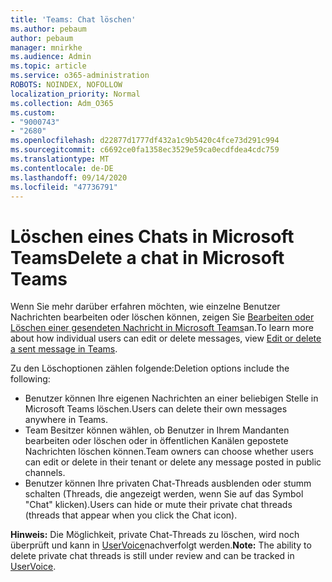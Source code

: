 ```yaml
---
title: 'Teams: Chat löschen'
ms.author: pebaum
author: pebaum
manager: mnirkhe
ms.audience: Admin
ms.topic: article
ms.service: o365-administration
ROBOTS: NOINDEX, NOFOLLOW
localization_priority: Normal
ms.collection: Adm_O365
ms.custom:
- "9000743"
- "2680"
ms.openlocfilehash: d22877d1777df432a1c9b5420c4fce73d291c994
ms.sourcegitcommit: c6692ce0fa1358ec3529e59ca0ecdfdea4cdc759
ms.translationtype: MT
ms.contentlocale: de-DE
ms.lasthandoff: 09/14/2020
ms.locfileid: "47736791"
---
```

# <a name="delete-a-chat-in-microsoft-teams"></a><span data-ttu-id="de419-102">Löschen eines Chats in Microsoft Teams</span><span class="sxs-lookup"><span data-stu-id="de419-102">Delete a chat in Microsoft Teams</span></span>

<span data-ttu-id="de419-103">Wenn Sie mehr darüber erfahren möchten, wie einzelne Benutzer Nachrichten bearbeiten oder löschen können, zeigen Sie [Bearbeiten oder Löschen einer gesendeten Nachricht in Microsoft Teams](https://support.office.com/article/5f1fe604-a900-4a07-b8b7-8cf70ed6b263)an.</span><span class="sxs-lookup"><span data-stu-id="de419-103">To learn more about how individual users can edit or delete messages, view [Edit or delete a sent message in Teams](https://support.office.com/article/5f1fe604-a900-4a07-b8b7-8cf70ed6b263).</span></span> 

<span data-ttu-id="de419-104">Zu den Löschoptionen zählen folgende:</span><span class="sxs-lookup"><span data-stu-id="de419-104">Deletion options include the following:</span></span>

- <span data-ttu-id="de419-105">Benutzer können Ihre eigenen Nachrichten an einer beliebigen Stelle in Microsoft Teams löschen.</span><span class="sxs-lookup"><span data-stu-id="de419-105">Users can delete their own messages anywhere in Teams.</span></span>
- <span data-ttu-id="de419-106">Team Besitzer können wählen, ob Benutzer in Ihrem Mandanten bearbeiten oder löschen oder in öffentlichen Kanälen gepostete Nachrichten löschen können.</span><span class="sxs-lookup"><span data-stu-id="de419-106">Team owners can choose whether users can edit or delete in their tenant or delete any message posted in public channels.</span></span>
- <span data-ttu-id="de419-107">Benutzer können Ihre privaten Chat-Threads ausblenden oder stumm schalten (Threads, die angezeigt werden, wenn Sie auf das Symbol "Chat" klicken).</span><span class="sxs-lookup"><span data-stu-id="de419-107">Users can hide or mute their private chat threads (threads that appear when you click the Chat icon).</span></span>

<span data-ttu-id="de419-108">**Hinweis:** Die Möglichkeit, private Chat-Threads zu löschen, wird noch überprüft und kann in [UserVoice](https://microsoftteams.uservoice.com/forums/555103-public/suggestions/33535006-delete-private-chat-threads)nachverfolgt werden.</span><span class="sxs-lookup"><span data-stu-id="de419-108">**Note:** The ability to delete private chat threads is still under review and can be tracked in [UserVoice](https://microsoftteams.uservoice.com/forums/555103-public/suggestions/33535006-delete-private-chat-threads).</span></span> 